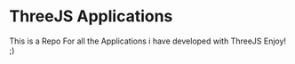 # ThreeJS Applications
This is a Repo For all the Applications i have developed with ThreeJS Enjoy! ;)
